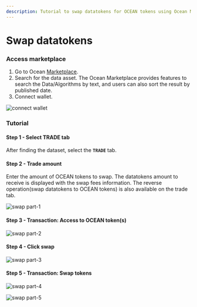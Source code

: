 ```yaml
---
description: Tutorial to swap datatokens for OCEAN tokens using Ocean Market
---
```


# Swap datatokens

### Access marketplace

1. Go to Ocean [Marketplace](https://v4.market.oceanprotocol.com/).
2. Search for the data asset. The Ocean Marketplace provides features to search the Data/Algorithms by text, and users can also sort the result by published date.
3. Connect wallet.

![connect wallet](../.gitbook/assets/consume-connect-wallet.png)

### Tutorial

#### Step 1 - Select TRADE tab

After finding the dataset, select the **`TRADE`** tab.

#### Step 2 - Trade amount

Enter the amount of OCEAN tokens to swap. The datatokens amount to receive is displayed with the swap fees information. The reverse operation(swap datatokens to OCEAN tokens) is also available on the trade tab.

![swap part-1](../.gitbook/assets/Swap-1.png)

#### Step 3 - Transaction: Access to OCEAN token(s)

![swap part-2](../.gitbook/assets/Swap-2.png)

#### Step 4 - Click swap

![swap part-3](../.gitbook/assets/Swap-3.png)

#### Step 5 - Transaction: Swap tokens

![swap part-4](../.gitbook/assets/Swap-4.png)

![swap part-5](../.gitbook/assets/Swap-5.png)
